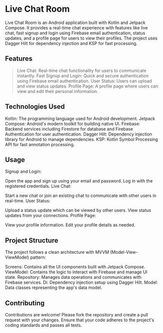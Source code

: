 # Live Chat Room


Live Chat Room is an Android application built with Kotlin and Jetpack Compose. It provides a real-time chat experience with features like live chat, fast signup and login using Firebase email authentication, status updates, and a profile page for users to view their profiles. The project uses Dagger Hilt for dependency injection and KSP for fast processing.

## Features
> Live Chat: Real-time chat functionality for users to communicate instantly.
> Fast Signup and Login: Quick and secure authentication using Firebase email authentication.
> User Status: Users can upload and view status updates.
> Profile Page: A profile page where users can view and edit their personal information.
## Technologies Used
Kotlin: The programming language used for Android development.
Jetpack Compose: Android's modern toolkit for building native UI.
Firebase: Backend services including Firestore for database and Firebase Authentication for user authentication.
Dagger Hilt: Dependency injection library for Android to manage dependencies.
KSP: Kotlin Symbol Processing API for fast annotation processing.

## Usage
Signup and Login:

Open the app and sign up using your email and password.
Log in with the registered credentials.
Live Chat:

Start a new chat or join an existing chat to communicate with other users in real-time.
User Status:

Upload a status update which can be viewed by other users.
View status updates from your connections.
Profile Page:

View your profile information.
Edit your profile details as needed.

## Project Structure
The project follows a clean architecture with MVVM (Model-View-ViewModel) pattern:

Screens: Contains all the UI components built with Jetpack Compose.
ViewModel: Contains the logic to interact with Firebase and manage UI state.
Repository: Manages data operations and communicates with Firebase services.
Di: Dependency injection setup using Dagger Hilt.
Model: Data classes representing the app's data model.

## Contributing
Contributions are welcome! Please fork the repository and create a pull request with your changes. Ensure that your code adheres to the project's coding standards and passes all tests.


